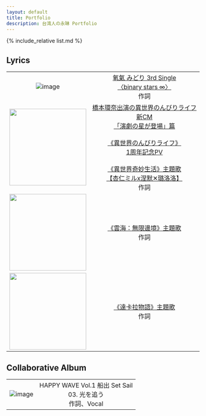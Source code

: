 ```yaml
---
layout: default
title: Portfolio
description: 台湾人の永琳 Portfolio
---
```


{% include_relative list.md %}

## Lyrics

|       |       |
| :---: | :---: |
| ![image](https://drive.google.com/thumbnail?id=1vIDS_W83aFQhJGKmIXdWKwtSFl3-a5sB&sz=w200) | [氧氣 みどり 3rd Single<br/>〈binary stars ∞〉](https://youtu.be/bt9NPjRFsPI)<br/>作詞 |
| <img src="img/collaborative/isekai.jpeg" width="200"/> | [橋本環奈出演の異世界のんびりライフ新CM<br/>「演劇の星が登場」篇](https://youtu.be/GvO1zJRExtY)<br/><br/>[《異世界のんびりライフ》<br/>1周年記念PV](https://youtu.be/v-p_nU694f8)<br/><br/>[《異世界奇妙生活》主題歌<br/>【杏仁ミルx涅默✕璐洛洛】](https://www.youtube.com/watch?v=48wDGhrTiXM)<br/>作詞 |
| <img src="img/collaborative/seaofclouds.jpg" width="200"/> | [《雲海：無限邊境》主題歌](https://www.youtube.com/watch?v=HafK8DmClTo)<br/>作詞 |
| <img src="img/collaborative/takara.jpg" width="200"/> | [《達卡拉物語》主題歌](https://www.youtube.com/watch?v=AzUZRHQiAp4)<br/>作詞 |


## Collaborative Album

|       |       |
| :---: | :---: |
| ![image](img/collaborative/comp_album_1.jpg) | HAPPY WAVE Vol.1 船出 Set Sail<br/>03. 光を追う<br/>作詞、Vocal |
